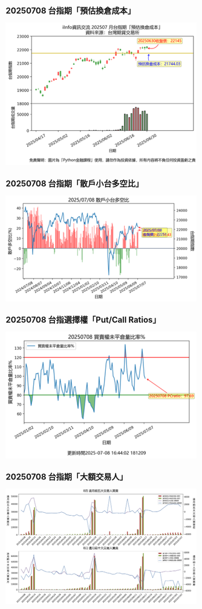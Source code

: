 ## 20250708 台指期「預估換倉成本」
![](images/txfcost.png)

## 20250708 台指期「散戶小台多空比」
![](images/bbiri.png)

## 20250708 台指選擇權「Put/Call Ratios」
![](images/pcratio.png)

## 20250708 台指期「大額交易人」
![](images/blocktrade.png)

